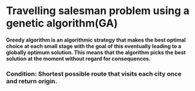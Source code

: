 # Travelling salesman problem using a genetic algorithm(GA)
#### Greedy algorithm is an algorithmic strategy that makes the best optimal choice at each small stage with the goal of this eventually leading to a globally optimum solution. This means that the algorithm picks the best solution at the moment without regard for consequences.
### Condition: Shortest possible route that visits each city once and return origin.
